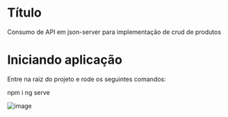 # Título

Consumo de API em json-server para implementação de crud de produtos

# Iniciando aplicação

Entre na raiz do projeto e rode os seguintes comandos:

npm i
ng serve

![image](https://uploaddeimagens.com.br/images/003/133/938/full/Screenshot_2021-03-15_Frontend.png?1615862444)
